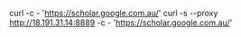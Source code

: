 curl -c - 'https://scholar.google.com.au/'
curl -s --proxy http://18.191.31.14:8889  -c - 'https://scholar.google.com.au/'

